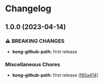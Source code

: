 # Changelog

## 1.0.0 (2023-04-14)


### ⚠ BREAKING CHANGES

* **kong-github-path:** first release

### Miscellaneous Chores

* **kong-github-path:** first release ([f85a414](https://github.com/ptonini/luarocks/commit/f85a414d578cb04b77904ae70594f53c454bb5dd))
